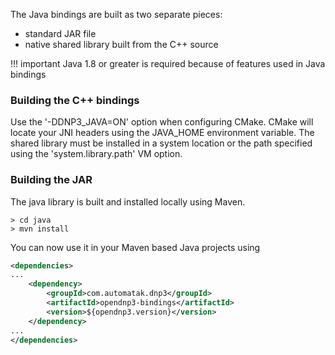The Java bindings are built as two separate pieces:

* standard JAR file
* native shared library built from the C++ source

!!! important 
    Java 1.8 or greater is required because of features used in Java bindings

### Building the C++ bindings

Use the '-DDNP3_JAVA=ON' option when configuring CMake. CMake will locate your JNI headers using the JAVA_HOME environment variable. The shared
library must be installed in a system location or the path specified using the 'system.library.path' VM option.


### Building the JAR

The java library is built and installed locally using Maven.

```
> cd java
> mvn install
```

You can now use it in your Maven based Java projects using 

```xml
<dependencies>
...
	<dependency>
		<groupId>com.automatak.dnp3</groupId>
		<artifactId>opendnp3-bindings</artifactId>
		<version>${opendnp3.version}</version>
	</dependency>
...
</dependencies>
```
